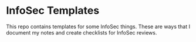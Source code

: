 # InfoSec Templates

This repo contains templates for some InfoSec things. These are ways that I document my notes and create checklists for InfoSec reviews.
